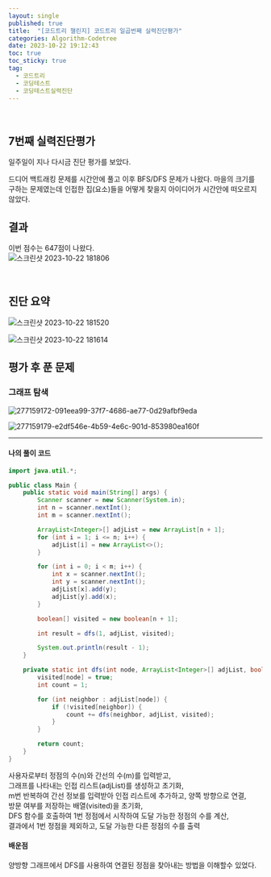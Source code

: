 ```yaml
---
layout: single
published: true
title:  "[코드트리 챌린지] 코드트리 일곱번째 실력진단평가"
categories: Algorithm-Codetree
date: 2023-10-22 19:12:43
toc: true
toc_sticky: true
tag:   
  - 코드트리
  - 코딩테스트
  - 코딩테스트실력진단
---
```

<br>


## 7번째 실력진단평가

일주일이 지나 다시금 진단 평가를 보았다.  

드디어 백트래킹 문제를 시간안에 풀고 이후 BFS/DFS 문제가 나왔다. 마을의 크기를 구하는 문제였는데 인접한 집(요소)들을 어떻게 찾을지 아이디어가 시간안에 떠오르지 않았다.

## 결과

이번 점수는 647점이 나왔다.  
![스크린샷 2023-10-22 181806](https://github.com/BaxDailyGit/BaxDailyGit/assets/99312529/cef652ed-a120-40c3-8d3d-155cf78622c5)


<br>

## 진단 요약


![스크린샷 2023-10-22 181520](https://github.com/BaxDailyGit/BaxDailyGit/assets/99312529/b471e437-5097-443f-a6b2-bba19db9e45c)

![스크린샷 2023-10-22 181614](https://github.com/BaxDailyGit/BaxDailyGit/assets/99312529/b3537e67-7034-4031-bf55-66dc2761a4b5)

## 평가 후 푼 문제



### 그래프 탐색

![277159172-091eea99-37f7-4686-ae77-0d29afbf9eda](https://github.com/BaxDailyGit/BaxDailyGit/assets/99312529/b2cf13c2-be2e-4555-bf8d-96431fecb79e)

![277159179-e2df546e-4b59-4e6c-901d-853980ea160f](https://github.com/BaxDailyGit/BaxDailyGit/assets/99312529/db8129c0-7364-4efd-b9bd-4ed5ff065ea5)




----------------

#### 나의 풀이 코드



```java
import java.util.*;

public class Main {
    public static void main(String[] args) {
        Scanner scanner = new Scanner(System.in);
        int n = scanner.nextInt();
        int m = scanner.nextInt();

        ArrayList<Integer>[] adjList = new ArrayList[n + 1];
        for (int i = 1; i <= n; i++) {
            adjList[i] = new ArrayList<>();
        }

        for (int i = 0; i < m; i++) {
            int x = scanner.nextInt();
            int y = scanner.nextInt();
            adjList[x].add(y);
            adjList[y].add(x);
        }

        boolean[] visited = new boolean[n + 1];

        int result = dfs(1, adjList, visited);

        System.out.println(result - 1);
    }

    private static int dfs(int node, ArrayList<Integer>[] adjList, boolean[] visited) {
        visited[node] = true;
        int count = 1;

        for (int neighbor : adjList[node]) {
            if (!visited[neighbor]) {
                count += dfs(neighbor, adjList, visited);
            }
        }

        return count;
    }
}


```

사용자로부터 정점의 수(n)와 간선의 수(m)를 입력받고,  
그래프를 나타내는 인접 리스트(adjList)를 생성하고 초기화,  
m번 반복하여 간선 정보를 입력받아 인접 리스트에 추가하고, 양쪽 방향으로 연결,  
방문 여부를 저장하는 배열(visited)을 초기화,  
DFS 함수를 호출하여 1번 정점에서 시작하여 도달 가능한 정점의 수를 계산,  
결과에서 1번 정점을 제외하고, 도달 가능한 다른 정점의 수를 출력


#### 배운점

양방향 그래프에서 DFS를 사용하여 연결된 정점을 찾아내는 방법을 이해할수 있었다.